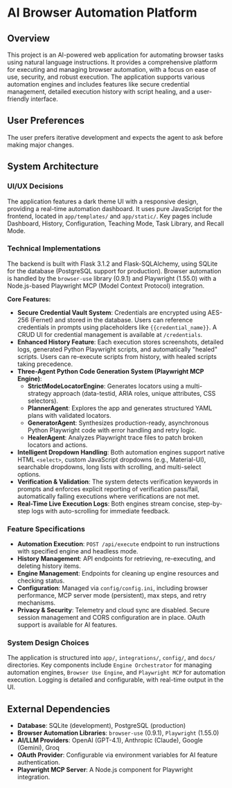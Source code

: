 # AI Browser Automation Platform

## Overview
This project is an AI-powered web application for automating browser tasks using natural language instructions. It provides a comprehensive platform for executing and managing browser automation, with a focus on ease of use, security, and robust execution. The application supports various automation engines and includes features like secure credential management, detailed execution history with script healing, and a user-friendly interface.

## User Preferences
The user prefers iterative development and expects the agent to ask before making major changes.

## System Architecture

### UI/UX Decisions
The application features a dark theme UI with a responsive design, providing a real-time automation dashboard. It uses pure JavaScript for the frontend, located in `app/templates/` and `app/static/`. Key pages include Dashboard, History, Configuration, Teaching Mode, Task Library, and Recall Mode.

### Technical Implementations
The backend is built with Flask 3.1.2 and Flask-SQLAlchemy, using SQLite for the database (PostgreSQL support for production). Browser automation is handled by the `browser-use` library (0.9.1) and Playwright (1.55.0) with a Node.js-based Playwright MCP (Model Context Protocol) integration.

**Core Features:**
- **Secure Credential Vault System**: Credentials are encrypted using AES-256 (Fernet) and stored in the database. Users can reference credentials in prompts using placeholders like `{{credential_name}}`. A CRUD UI for credential management is available at `/credentials`.
- **Enhanced History Feature**: Each execution stores screenshots, detailed logs, generated Python Playwright scripts, and automatically "healed" scripts. Users can re-execute scripts from history, with healed scripts taking precedence.
- **Three-Agent Python Code Generation System (Playwright MCP Engine)**:
    - **StrictModeLocatorEngine**: Generates locators using a multi-strategy approach (data-testid, ARIA roles, unique attributes, CSS selectors).
    - **PlannerAgent**: Explores the app and generates structured YAML plans with validated locators.
    - **GeneratorAgent**: Synthesizes production-ready, asynchronous Python Playwright code with error handling and retry logic.
    - **HealerAgent**: Analyzes Playwright trace files to patch broken locators and actions.
- **Intelligent Dropdown Handling**: Both automation engines support native HTML `<select>`, custom JavaScript dropdowns (e.g., Material-UI), searchable dropdowns, long lists with scrolling, and multi-select options.
- **Verification & Validation**: The system detects verification keywords in prompts and enforces explicit reporting of verification pass/fail, automatically failing executions where verifications are not met.
- **Real-Time Live Execution Logs**: Both engines stream concise, step-by-step logs with auto-scrolling for immediate feedback.

### Feature Specifications
- **Automation Execution**: `POST /api/execute` endpoint to run instructions with specified engine and headless mode.
- **History Management**: API endpoints for retrieving, re-executing, and deleting history items.
- **Engine Management**: Endpoints for cleaning up engine resources and checking status.
- **Configuration**: Managed via `config/config.ini`, including browser performance, MCP server mode (persistent), max steps, and retry mechanisms.
- **Privacy & Security**: Telemetry and cloud sync are disabled. Secure session management and CORS configuration are in place. OAuth support is available for AI features.

### System Design Choices
The application is structured into `app/`, `integrations/`, `config/`, and `docs/` directories. Key components include `Engine Orchestrator` for managing automation engines, `Browser Use Engine`, and `Playwright MCP` for automation execution. Logging is detailed and configurable, with real-time output in the UI.

## External Dependencies

- **Database**: SQLite (development), PostgreSQL (production)
- **Browser Automation Libraries**: `browser-use` (0.9.1), `Playwright` (1.55.0)
- **AI/LLM Providers**: OpenAI (GPT-4.1), Anthropic (Claude), Google (Gemini), Groq
- **OAuth Provider**: Configurable via environment variables for AI feature authentication.
- **Playwright MCP Server**: A Node.js component for Playwright integration.